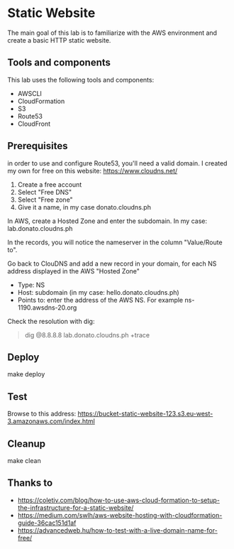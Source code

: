# Static Website

The main goal of this lab is to familiarize with the AWS environment and create a basic HTTP static website.

## Tools and components

This lab uses the following tools and components:

- AWSCLI
- CloudFormation
- S3
- Route53
- CloudFront

## Prerequisites

in order to use and configure Route53, you'll need a valid domain.
I created my own for free on this website: https://www.cloudns.net/

1. Create a free account
2. Select "Free DNS"
3. Select "Free zone"
4. Give it a name, in my case donato.cloudns.ph

In AWS, create a Hosted Zone and enter the subdomain. In my case: lab.donato.cloudns.ph

In the records, you will notice the nameserver in the column "Value/Route to".

Go back to ClouDNS and add a new record in your domain, for each NS address displayed in the AWS "Hosted Zone"

- Type: NS
- Host: subdomain (in my case: hello.donato.cloudns.ph)
- Points to: enter the address of the AWS NS. For example ns-1190.awsdns-20.org

Check the resolution with dig:

> dig @8.8.8.8 lab.donato.cloudns.ph +trace

## Deploy

make deploy

## Test

Browse to this address:
https://bucket-static-website-123.s3.eu-west-3.amazonaws.com/index.html

## Cleanup

make clean

## Thanks to

- https://coletiv.com/blog/how-to-use-aws-cloud-formation-to-setup-the-infrastructure-for-a-static-website/
- https://medium.com/swlh/aws-website-hosting-with-cloudformation-guide-36cac151d1af
- https://advancedweb.hu/how-to-test-with-a-live-domain-name-for-free/
